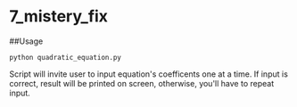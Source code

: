 # 7_mistery_fix

##Usage

`python quadratic_equation.py`

Script will invite user to input equation's coefficents one at a time. If input is correct, result will be printed on screen, otherwise, you'll have to repeat input.
